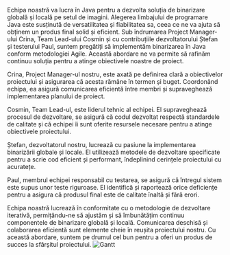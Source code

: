 Echipa noastră va lucra în Java pentru a dezvolta soluția de binarizare globală și locală pe setul de imagini. Alegerea limbajului de programare Java este susținută de versatilitatea și fiabilitatea sa, ceea ce ne va ajuta să obținem un produs final solid și eficient. Sub îndrumarea Project Manager-ului Crina, Team Lead-ului Cosmin și cu contribuțiile dezvoltatorului Ștefan și testerului Paul, suntem pregătiți să implementăm binarizarea în Java conform metodologiei Agile. Această abordare ne va permite să rafinăm continuu soluția pentru a atinge obiectivele noastre de proiect.

Crina, Project Manager-ul nostru, este axată pe definirea clară a obiectivelor proiectului și asigurarea că acesta rămâne în termen și buget. Coordonând echipa, ea asigură comunicarea eficientă între membri și supraveghează implementarea planului de proiect.

Cosmin, Team Lead-ul, este liderul tehnic al echipei. El supraveghează procesul de dezvoltare, se asigură că codul dezvoltat respectă standardele de calitate și că echipei îi sunt oferite resursele necesare pentru a atinge obiectivele proiectului.

Ștefan, dezvoltatorul nostru, lucrează cu pasiune la implementarea binarizării globale și locale. El utilizează metodele de dezvoltare specificate pentru a scrie cod eficient și performant, îndeplinind cerințele proiectului cu acuratețe.

Paul, membrul echipei responsabil cu testarea, se asigură că întregul sistem este supus unor teste riguroase. El identifică și raportează orice deficiențe pentru a asigura că produsul final este de calitate înaltă și fără erori.

Echipa noastră lucrează în conformitate cu o metodologie de dezvoltare iterativă, permițându-ne să ajustăm și să îmbunătățim continuu componentele de binarizare globală și locală. Comunicarea deschisă și colaborarea eficientă sunt elemente cheie în reușita proiectului nostru. Cu această abordare, suntem pe drumul cel bun pentru a oferi un produs de succes la sfârșitul proiectului.
![Gantt](https://github.com/stefan1317/MPS---Echipa-3/assets/73947936/b2be00e0-c61e-4d16-bebd-c3447bcd177d)

